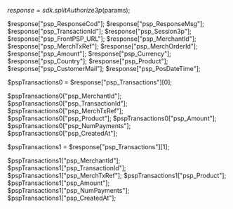 $response = sdk.splitAuthorize3p($params);

$response["psp_ResponseCod"];
$response["psp_ResponseMsg"];
$response["psp_TransactionId"];
$response["psp_Session3p"];
$response["psp_FrontPSP_URL"];
$response["psp_MerchantId"];
$response["psp_MerchTxRef"];
$response["psp_MerchOrderId"];
$response["psp_Amount"];
$response["psp_Currency"];
$response["psp_Country"];
$response["psp_Product"];
$response["psp_CustomerMail"];
$response["psp_PosDateTime"];

$pspTransactions0 = $response["psp_Transactions"][0];

$pspTransactions0["psp_MerchantId"];
$pspTransactions0["psp_TransactionId"];
$pspTransactions0["psp_MerchTxRef"];
$pspTransactions0["psp_Product"];
$pspTransactions0["psp_Amount"];
$pspTransactions0["psp_NumPayments"];
$pspTransactions0["psp_CreatedAt"];

$pspTransactions1 = $response["psp_Transactions"][1];

$pspTransactions1["psp_MerchantId"];
$pspTransactions1["psp_TransactionId"];
$pspTransactions1["psp_MerchTxRef"];
$pspTransactions1["psp_Product"];
$pspTransactions1["psp_Amount"];
$pspTransactions1["psp_NumPayments"];
$pspTransactions1["psp_CreatedAt"];


